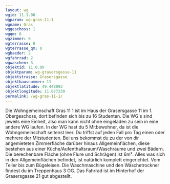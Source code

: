 ```yaml
---
layout: wg
wgid: 11.1.00
wgparam: wg-gras-11-1
wgname: Gras
wggeschoss: 1
wgqm: 6
wgzimmer: 6
wgterrasse: 0
wgterrasse_qm: 0
wgbaeder: 2
wgfahrrad: 2
wgwaschen: 3
objektid: 11.0.00
objektparam: wg-grasersgasse-11
objektstrasse: Grasersgasse
objekthausnummer: 11
objektlatitude: 49.448093
objektlongitude: 11.077239
permalink: /wg-gras-11-1/  
---
```

Die Wohngemeinschaft Gras 11 1 ist im Haus der Grasersgasse 11 im 1. Obergeschoss, dort befinden sich bis zu 16 Studenten. Die WG's sind jeweils eine Einheit, also man kann nicht ohne eingeladen zu sein in eine andere WG laufen. In der WG hast du 5 Mitbewohner, da ist die Wohngemeinschaft seltenst leer. Du triffst auf jeden Fall pro Tag einen oder mehrere der Mitstudenten. Bei uns bekommst du zu der von dir angemieteten Zimmerfläche darüber hinaus Allgemeinflächen, diese bestehen aus einer Küche/Aufenthaltsraum/Waschräume und zwei Bädern. Die berechenbare Fläche (ohne Flure und Schrägen) ist 6m². Alles was sich in den Allgemeinflächen befindet, ist natürlich komplett eingerichtet. Vom Teller bis zum Bügeleisen. Die Waschmaschine und den Wäschetrockner findest du im Treppenhaus 3 OG. Das Fahrrad ist im Hinterhof der Grasersgasse 21 gut abgestellt.